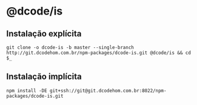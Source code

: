 # @dcode/is 
>

## Instalação explícita

```shell
git clone -o dcode-is -b master --single-branch http://git.dcodehom.com.br/npm-packages/dcode-is.git @dcode/is && cd $_
```

## Instalação implícita

```shell
npm install -DE git+ssh://git@git.dcodehom.com.br:8022/npm-packages/dcode-is.git
```
